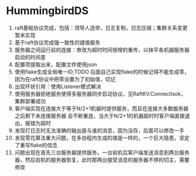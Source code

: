 # HummingbirdDS

1. raft基础协议完成，包括：领导人选举，日志复制，日志压缩；集群关系变更暂未实现
2. 基于raft协议完成强一致性的键值服务
3. 服务器之间运行前的连接：修改为超时时间倍增的重传，以抹平各机器服务器启动的时间差
4. 配置项提取出来，配置文件使用json
5. 使用flake生成全局唯一ID;TODO 后面自己实现flake的时候记得不能生成零，
因为在raft协议中把零设置为了初始值，切记
6. 出现环状引用：使用Listener模式解决
7. 使用服务器拒绝服务使得多服务器同步启动协议，见RaftKV.ConnectIsok，集群部署成功
8. 客户端实现在连接大于等于N/2+1机器时提供服务，而且在连接大多数服务器之后剩下未连接服务器
会不断重连，当大于N/2+1的机器超时时客户端直接退出，报错为超时
9. 发现打日志时无法准确的输出是与谁的消息，因为没存，后面可以修改一手 
10. 发现雪花算法重大问题，在多协程内生成的值是一样的，一个巨大隐患，坚定了重写flake的信念
11. 问题出现在首先三台服务器提供服务，一台宕机后客户端发送消息到两台服务器，然后宕机的服务器恢复，此时那两台接受消息的服务器不停的切主，需要修改
